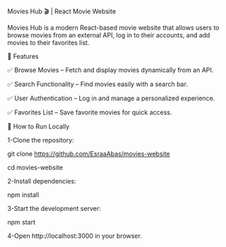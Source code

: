 Movies Hub 🎬 | React Movie Website

Movies Hub is a modern React-based movie website that allows users to browse movies from an external API, log in to their accounts, and add movies to their favorites list.

🚀 Features

✅ Browse Movies – Fetch and display movies dynamically from an API.

✅ Search Functionality – Find movies easily with a search bar.

✅ User Authentication – Log in and manage a personalized experience.

✅ Favorites List – Save favorite movies for quick access.

📌 How to Run Locally

1-Clone the repository:

git clone https://github.com/EsraaAbas/movies-website

cd movies-website

2-Install dependencies:

npm install

3-Start the development server:

npm start

4-Open http://localhost:3000 in your browser.
